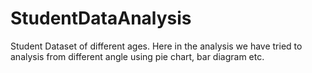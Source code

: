 # StudentDataAnalysis
Student Dataset of different ages. Here in the analysis we have tried to analysis from different angle using pie chart, bar diagram etc. 
